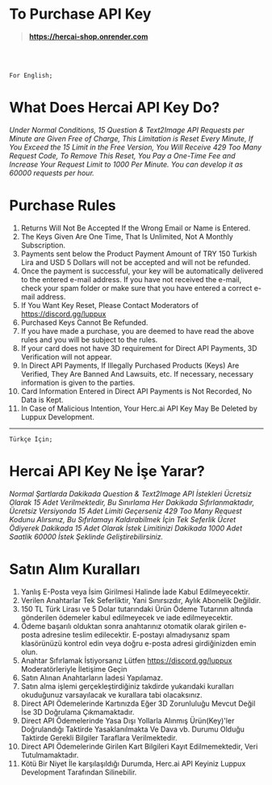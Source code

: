 # To Purchase API Key

> **https://hercai-shop.onrender.com**
<br>
<br>

`For English;`

# What Does Hercai API Key Do?

*Under Normal Conditions, 15 Question & Text2Image API Requests per Minute are Given Free of Charge, This Limitation is Reset Every Minute, If You Exceed the 15 Limit in the Free Version, You Will Receive 429 Too Many Request Code, To Remove This Reset, You Pay a One-Time Fee and Increase Your Request Limit to 1000 Per Minute. You can develop it as 60000 requests per hour.*


# Purchase Rules

1. Returns Will Not Be Accepted If the Wrong Email or Name is Entered.
2. The Keys Given Are One Time, That Is Unlimited, Not A Monthly Subscription.
3. Payments sent below the Product Payment Amount of TRY 150 Turkish Lira and USD 5 Dollars will not be accepted and will not be refunded.
4. Once the payment is successful, your key will be automatically delivered to the entered e-mail address. If you have not received the e-mail, check your spam folder or make sure that you have entered a correct e-mail address.
5. If You Want Key Reset, Please Contact Moderators of https://discord.gg/luppux
6. Purchased Keys Cannot Be Refunded.
7. If you have made a purchase, you are deemed to have read the above rules and you will be subject to the rules.
8. If your card does not have 3D requirement for Direct API Payments, 3D Verification will not appear.
9. In Direct API Payments, If Illegally Purchased Products (Keys) Are Verified, They Are Banned And Lawsuits, etc. If necessary, necessary information is given to the parties.
10. Card Information Entered in Direct API Payments is Not Recorded, No Data is Kept.
11. In Case of Malicious Intention, Your Herc.ai API Key May Be Deleted by Luppux Development.

----------------------------------------------------------------------------------------------------------------------------------------------------------------------------

`Türkçe İçin;`

# Hercai API Key Ne İşe Yarar?

*Normal Şartlarda Dakikada Question & Text2Image API İstekleri Ücretsiz Olarak 15 Adet Verilmektedir, Bu Sınırlama Her Dakikada Sıfırlanmaktadır, Ücretsiz Versiyonda 15 Adet Limiti Geçerseniz 429 Too Many Request Kodunu Alırsınız, Bu Sıfırlamayı Kaldırabilmek İçin Tek Seferlik Ücret Ödiyerek Dakikada 15 Adet Olarak İstek Limitinizi Dakikada 1000 Adet Saatlik 60000 İstek Şeklinde Geliştirebilirsiniz.*

# Satın Alım Kuralları

1. Yanlış E-Posta veya İsim Girilmesi Halinde İade Kabul Edilmeyecektir.
2. Verilen Anahtarlar Tek Seferliktir, Yani Sınırsızdır, Aylık Abonelik Değildir.
3. 150 TL Türk Lirası ve 5 Dolar tutarındaki Ürün Ödeme Tutarının altında gönderilen ödemeler kabul edilmeyecek ve iade edilmeyecektir.
4. Ödeme başarılı olduktan sonra anahtarınız otomatik olarak girilen e-posta adresine teslim edilecektir. E-postayı almadıysanız spam klasörünüzü kontrol edin veya doğru e-posta adresi girdiğinizden emin olun.
5. Anahtar Sıfırlamak İstiyorsanız Lütfen https://discord.gg/luppux Moderatörleriyle İletişime Geçin
6. Satın Alınan Anahtarların İadesi Yapılamaz.
7. Satın alma işlemi gerçekleştirdiğiniz takdirde yukarıdaki kuralları okuduğunuz varsayılacak ve kurallara tabi olacaksınız.
8. Direct API Ödemelerinde Kartınızda Eğer 3D Zorunluluğu Mevcut Değil İse 3D Doğrulama Çıkmamaktadır.
9. Direct API Ödemelerinde Yasa Dışı Yollarla Alınmış Ürün(Key)'ler Doğrulandığı Taktirde Yasaklanılmakta Ve Dava vb. Durumu Olduğu Taktirde Gerekli Bilgiler Taraflara Verilmektedir.
10. Direct API Ödemelerinde Girilen Kart Bilgileri Kayıt Edilmemektedir, Veri Tutulmamaktadır.
11. Kötü Bir Niyet İle karşılaşıldığı Durumda, Herc.ai API Keyiniz Luppux Development Tarafından Silinebilir.
